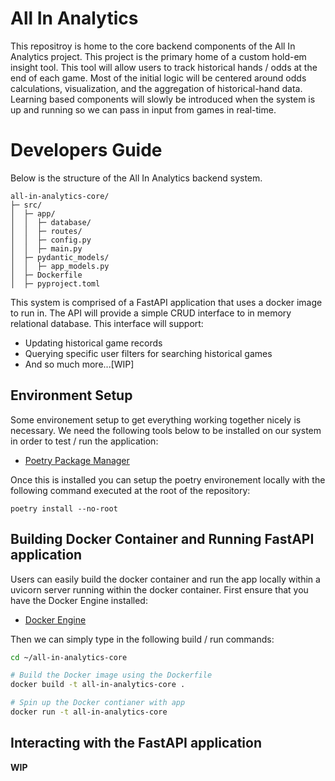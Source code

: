 # All In Analytics
This repositroy is home to the core backend components of the All In Analytics project. This project is the primary home of a custom hold-em insight tool. This tool will allow users to track historical hands / odds at the end of each game. Most of the initial logic will be centered around odds calculations, visualization, and the aggregation of historical-hand data. Learning based components will slowly be introduced when the system is up and running so we can pass in input from games in real-time. 

# Developers Guide

Below is the structure of the All In Analytics  backend system. 

```
all-in-analytics-core/
├─ src/
│  ├─ app/
│  │  ├─ database/
│  │  ├─ routes/
│  │  ├─ config.py
│  │  ├─ main.py
│  ├─ pydantic_models/
│  │  ├─ app_models.py
│  ├─ Dockerfile
│  ├─ pyproject.toml
```
This system is comprised of a FastAPI application that uses a docker image to run in. The API will provide a simple CRUD interface to in memory relational database. This interface will support: 

- Updating historical game records
- Querying specific user filters for searching historical games
- And so much more...[WIP]

## Environment Setup

Some environement setup to get everything working together nicely is necessary. We need the following tools below to be installed on our system in order to test / run the application:

- [Poetry Package Manager](https://python-poetry.org/docs/)

Once this is installed you can setup the poetry environement locally with the following command executed at the root of the repository:

`poetry install --no-root`

## Building Docker Container and Running FastAPI application 

Users can easily build the docker container and run the app locally within a uvicorn server running within the docker container. First ensure that you have the Docker Engine installed:

- [Docker Engine](https://docs.docker.com/engine/install/ubuntu/)

Then we can simply type in the following build / run commands:

```bash
cd ~/all-in-analytics-core

# Build the Docker image using the Dockerfile
docker build -t all-in-analytics-core .

# Spin up the Docker contianer with app
docker run -t all-in-analytics-core
```

## Interacting with the FastAPI application 

**WIP**